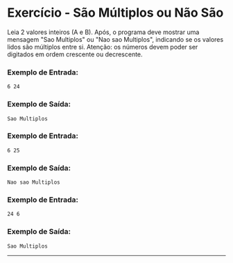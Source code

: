 # Exercício - São Múltiplos ou Não São

Leia 2 valores inteiros (A e B). Após, o programa deve mostrar uma mensagem "Sao Multiplos" ou "Nao sao Multiplos", indicando se os valores lidos são múltiplos entre si. Atenção: os números devem poder ser digitados em ordem crescente ou decrescente.

### Exemplo de Entrada:

```
6 24
```

### Exemplo de Saída:

```
Sao Multiplos
```

### Exemplo de Entrada:

```
6 25
```

### Exemplo de Saída:

```
Nao sao Multiplos
```

### Exemplo de Entrada:

```
24 6
```

### Exemplo de Saída:

```
Sao Multiplos
```

---

